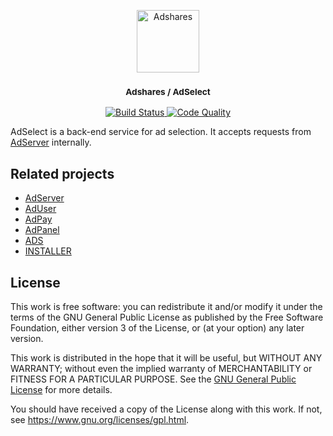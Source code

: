 <p align="center">
    <a href="https://adshares.net/" title="Adshares sp. z o.o." target="_blank">
        <img src="https://adshares.net/logos/ads.svg" alt="Adshares" width="100" height="100">
    </a>
</p>
<h3 align="center"><small>Adshares / AdSelect</small></h3>
<p align="center">
    <a href="https://travis-ci.org/adshares/adselect" title="Build Status" target="_blank">
        <img src="https://travis-ci.org/adshares/adselect.svg?branch=master" alt="Build Status">
    </a>
    <a href="https://sonarcloud.io/dashboard?id=adshares-adselect" title="Code Quality" target="_blank">
        <img src="https://sonarcloud.io/api/project_badges/measure?project=adshares-adselect&metric=alert_status" alt="Code Quality">
    </a>
</p>

AdSelect is a back-end service for ad selection.
It accepts requests from [AdServer](https://github.com/adshares/adserver) internally.



## Related projects
 
- [AdServer](https://github.com/adshares/adserver)
- [AdUser](https://github.com/adshares/aduser)
- [AdPay](https://github.com/adshares/adpay)
- [AdPanel](https://github.com/adshares/adpanel)
- [ADS](https://github.com/adshares/ads)
- [INSTALLER](https://github.com/adshares/installer)

## License

This work is free software: you can redistribute it and/or modify
it under the terms of the GNU General Public License as published by
the Free Software Foundation, either version 3 of the License, or
(at your option) any later version.

This work is distributed in the hope that it will be useful,
but WITHOUT ANY WARRANTY; without even the implied warranty of
MERCHANTABILITY or FITNESS FOR A PARTICULAR PURPOSE. See the
[GNU General Public License](LICENSE) for more details.

You should have received a copy of the License along with this work.
If not, see <https://www.gnu.org/licenses/gpl.html>.
